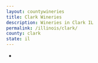 ```yaml
---
layout: countywineries
title: Clark Wineries
description: Wineries in Clark IL
permalink: /illinois/clark/
county: clark
state: il
---
```

-
